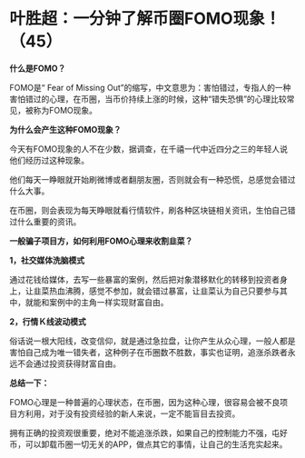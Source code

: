 # 叶胜超：一分钟了解币圈FOMO现象！（45）





**什么是FOMO？**

FOMO是“ Fear of Missing Out”的缩写，中文意思为：害怕错过，专指人的一种害怕错过的心理，在币圈，当币价持续上涨的时候，这种“错失恐惧”的心理比较常见，被称为FOMO现象。


**为什么会产生这种FOMO现象？**


今天有FOMO现象的人不在少数，据调查，在千禧一代中近四分之三的年轻人说他们经历过这种现象。

他们每天一睁眼就开始刷微博或者翻朋友圈，否则就会有一种恐慌，总感觉会错过什么大事。

在币圈，则会表现为每天睁眼就看行情软件，刷各种区块链相关资讯，生怕自己错过什么重要的资讯。



**一般骗子项目方，如何利用FOMO心理来收割韭菜？**



**1，社交媒体洗脑模式**



通过花钱给媒体，去写一些暴富的案例，然后把对象潜移默化的转移到投资者身上，让韭菜热血沸腾，感觉不参加，就会错过暴富，让韭菜认为自己只要参与其中，就能和案例中的主角一样实现财富自由。



**2，行情Ｋ线波动模式**



俗话说一根大阳线，改变信仰，就是通过急拉盘，让你产生从众心理，一般人都是害怕自己成为唯一错失者，这种例子在币圈数不胜数，事实也证明，追涨杀跌者永远不会通过投资获得财富自由。





**总结一下：**



FOMO心理是一种普遍的心理状态，在币圈，因为这种心理，很容易会被不良项目方利用，对于没有投资经验的新人来说，一定不能盲目去投资。



拥有正确的投资观很重要，绝对不能追涨杀跌，如果自己的控制能力不强，屯好币，可以卸载币圈一切无关的APP，做点其它的事情，让自己的生活充实起来。
